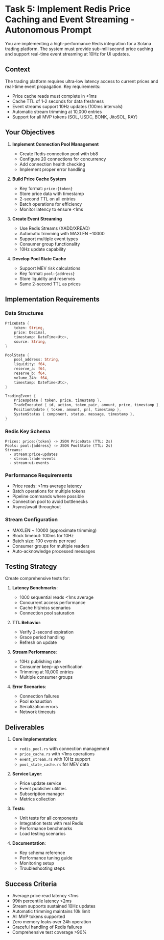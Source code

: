 # Task 5: Implement Redis Price Caching and Event Streaming - Autonomous Prompt

You are implementing a high-performance Redis integration for a Solana trading platform. The system must provide sub-millisecond price caching and support real-time event streaming at 10Hz for UI updates.

## Context

The trading platform requires ultra-low latency access to current prices and real-time event propagation. Key requirements:
- Price cache reads must complete in <1ms
- Cache TTL of 1-2 seconds for data freshness
- Event streams support 10Hz updates (100ms intervals)
- Automatic stream trimming at 10,000 entries
- Support for all MVP tokens (SOL, USDC, BONK, JitoSOL, RAY)

## Your Objectives

1. **Implement Connection Pool Management**
   - Create Redis connection pool with bb8
   - Configure 20 connections for concurrency
   - Add connection health checking
   - Implement proper error handling

2. **Build Price Cache System**
   - Key format: `price:{token}`
   - Store price data with timestamp
   - 2-second TTL on all entries
   - Batch operations for efficiency
   - Monitor latency to ensure <1ms

3. **Create Event Streaming**
   - Use Redis Streams (XADD/XREAD)
   - Automatic trimming with MAXLEN ~10000
   - Support multiple event types
   - Consumer group functionality
   - 10Hz update capability

4. **Develop Pool State Cache**
   - Support MEV risk calculations
   - Key format: `pool:{address}`
   - Store liquidity and reserves
   - Same 2-second TTL as prices

## Implementation Requirements

### Data Structures
```rust
PriceData {
    token: String,
    price: Decimal,
    timestamp: DateTime<Utc>,
    source: String,
}

PoolState {
    pool_address: String,
    liquidity: f64,
    reserve_a: f64,
    reserve_b: f64,
    volume_24h: f64,
    timestamp: DateTime<Utc>,
}

TradingEvent {
    PriceUpdate { token, price, timestamp },
    TradeExecuted { id, action, token_pair, amount, price, timestamp },
    PositionUpdate { token, amount, pnl, timestamp },
    SystemStatus { component, status, message, timestamp },
}
```

### Redis Key Schema
```
Prices: price:{token} -> JSON PriceData (TTL: 2s)
Pools: pool:{address} -> JSON PoolState (TTL: 2s)
Streams: 
  - stream:price-updates
  - stream:trade-events
  - stream:ui-events
```

### Performance Requirements
- Price reads: <1ms average latency
- Batch operations for multiple tokens
- Pipeline commands where possible
- Connection pool to avoid bottlenecks
- Async/await throughout

### Stream Configuration
- MAXLEN ~ 10000 (approximate trimming)
- Block timeout: 100ms for 10Hz
- Batch size: 100 events per read
- Consumer groups for multiple readers
- Auto-acknowledge processed messages

## Testing Strategy

Create comprehensive tests for:

1. **Latency Benchmarks**:
   - 1000 sequential reads <1ms average
   - Concurrent access performance
   - Cache hit/miss scenarios
   - Connection pool saturation

2. **TTL Behavior**:
   - Verify 2-second expiration
   - Grace period handling
   - Refresh on update

3. **Stream Performance**:
   - 10Hz publishing rate
   - Consumer keep-up verification
   - Trimming at 10,000 entries
   - Multiple consumer groups

4. **Error Scenarios**:
   - Connection failures
   - Pool exhaustion
   - Serialization errors
   - Network timeouts

## Deliverables

1. **Core Implementation**:
   - `redis_pool.rs` with connection management
   - `price_cache.rs` with <1ms operations
   - `event_stream.rs` with 10Hz support
   - `pool_state_cache.rs` for MEV data

2. **Service Layer**:
   - Price update service
   - Event publisher utilities
   - Subscription manager
   - Metrics collection

3. **Tests**:
   - Unit tests for all components
   - Integration tests with real Redis
   - Performance benchmarks
   - Load testing scenarios

4. **Documentation**:
   - Key schema reference
   - Performance tuning guide
   - Monitoring setup
   - Troubleshooting steps

## Success Criteria

- Average price read latency <1ms
- 99th percentile latency <2ms
- Stream supports sustained 10Hz updates
- Automatic trimming maintains 10k limit
- All MVP tokens supported
- Zero memory leaks over 24h operation
- Graceful handling of Redis failures
- Comprehensive test coverage >90%